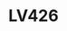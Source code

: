 ---
title: LV426
crosslinks:
- movies
- moviescirclejerk
- funny
- AlienCovenant
- pics
- alienisolation
- aviation
- redditintensifies
- XFiles
- iamverysmart
- Fullmoviesonvimeo
- 3Dprinting
- ClashRoyale
- Marvel
- witcher
- AskScienceDiscussion
- natureismetal
- Prometheus
---